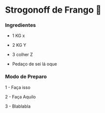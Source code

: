 # Strogonoff de Frango :chicken:

### Ingredientes

-  1 KG x

- 2 KG Y

- 3 colher Z
- Pedaço de sei lá oque



### Modo de Preparo

1 - Faça isso

2 - Faça Aquilo

3 - Blablabla




